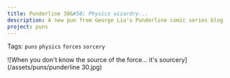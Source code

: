 ```yaml
---
title: Punderline 30&#58; Physics wizardry...
description: A new pun from George Liu's Punderline comic series blog
project: puns
---
```

Tags: `puns` `physics` `forces` `sorcery`

![When you don't know the source of the force... it's sourcery](/assets/puns/punderline 30.jpg)
